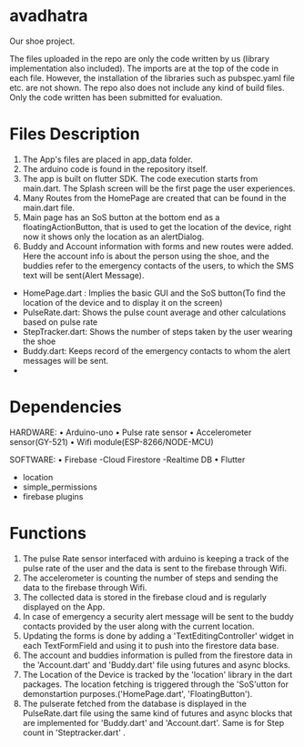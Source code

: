 # avadhatra
Our shoe project.

The files uploaded in the repo are only the code written by us (library implementation also included). The imports are at the top of the code in each file. However, the installation of the libraries such as pubspec.yaml file etc. are not shown. The repo also does not include any kind of build files. Only the code written has been submitted for evaluation.

# Files Description
1. The App's files are placed in app_data folder.
2. The arduino code is found in the repository itself.
3. The app is built on flutter SDK. The code execution starts from main.dart. The Splash screen will be the first page the user     experiences.
4. Many Routes from the HomePage are created that can be found in the main.dart file.
5. Main page has an SoS button at the bottom end as a floatingActionButton, that is used to get the location of the device, right now it shows only the location as an alertDialog.
6. Buddy and Account information with forms and new routes were added. Here the account info is about the person using the shoe, and the buddies refer to the emergency contacts of the users, to which the SMS text will be sent(Alert Message).
- HomePage.dart : Implies the basic GUI and the SoS button(To find the location of the device and to display it on the screen)
- PulseRate.dart: Shows the pulse count average and other calculations based on pulse rate
- StepTracker.dart: Shows the number of steps taken by the user wearing the shoe
- Buddy.dart: Keeps record of the emergency contacts to whom the alert messages will be sent.
- 
# Dependencies

HARDWARE:
• Arduino-uno
• Pulse rate sensor
• Accelerometer sensor(GY-521)
• Wifi module(ESP-8266/NODE-MCU)

SOFTWARE:
• Firebase
  -Cloud Firestore
  -Realtime DB
• Flutter
  - location
  - simple_permissions
  - firebase plugins

# Functions
1. The pulse Rate sensor interfaced with arduino is keeping a track of the pulse rate of the user and the data is sent to the firebase through Wifi.
2. The accelerometer is counting the number of steps and sending the data to the firebase through Wifi.
3. The collected data is stored in the firebase cloud and is regularly displayed on the App.
4.  In case of emergency a security alert message will be sent to the buddy contacts provided by the user along with the current location.
5. Updating the forms is done by adding a 'TextEditingController' widget in each TextFormField and using it to push into the firestore data base.
6. The account and buddies information is pulled from the firestore data in the 'Account.dart' and 'Buddy.dart' file using futures and async blocks.
7. The Location of the Device is tracked by the 'location' library in the dart packages. The location fetching is triggered through the 'SoS'utton for demonstartion purposes.('HomePage.dart', 'FloatingButton'). 
8. The pulserate fetched from the database is displayed in the PulseRate.dart file using the same kind of futures and async blocks that are implemented for 'Buddy.dart' and 'Account.dart'. Same is for Step count in 'Steptracker.dart' .
